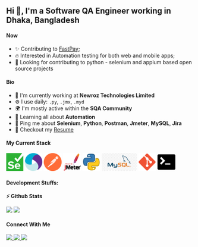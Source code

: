 ## Hi 👋, I'm a Software QA Engineer working in Dhaka, Bangladesh

#### Now

- ✨ Contributing to [FastPay](https://www.fast-pay.iq/);
- :fire: Interested in Automation testing for both web and mobile apps;
- :calendar: Looking for contributing to python - selenium and appium based open source projects 

#### Bio

- 🏢 I'm currently working at **Newroz Technologies Limited**
- ⚙️ I use daily: `.py`, `.jmx`, `.myd`
- 🌍 I'm mostly active within the **SQA Community**
- 🌱 Learning all about **Automation**
- 💬 Ping me about **Selenium**, **Python**, **Postman**, **Jmeter**, **MySQL**, **Jira**
- 📝 Checkout my [Resume](files/resume.pdf)

#### My Current Stack

<img height="48" src="img/selenium.png" alt="Selenium"> <img height="48" src="img/appium.png" alt="Appium"> <img height="48" src="img/postman.png" alt="Postman"> <img height="48" src="img/jmeter.png" alt="JMeter"> <img height="48" src="img/python.png" alt="python"> <img height="48" src="img/mysql.png" alt="MySQL"> <img height="48" src="img/git.png" alt="git"> <img height="48" src="img/terminal.png" alt="terminal">

#### Development Stuffs:

<b>⚡ Github Stats</b>
<p float="left">
<img height="180em" src="https://github-readme-stats.vercel.app/api?username=ashrafazimsajjad&show_icons=true&hide_border=true&&count_private=true&include_all_commits=true" /> 
<img height="180em" src="https://github-readme-stats.vercel.app/api/top-langs/?username=ashrafazimsajjad&show_icons=true&hide_border=true&layout=compact&langs_count=8"/>
</p>

#### Connect With Me

<p left="center">
<a href="https://www.linkedin.com/in/ashrafazimsajjad/">
  <img src="https://img.shields.io/badge/linkedin-%230077B5.svg?&style=for-the-badge&logo=linkedin&logoColor=white" height=25>
</a> 
<a href="https://www.facebook.com/sajjad.nsu">
  <img src="https://img.shields.io/badge/Facebook-1877F2?style=for-the-badge&logo=facebook&logoColor=white" height=25>
</a>
<a href="mailto:ashrafazimsajjad@gmail.com">
  <img src="	https://img.shields.io/badge/Gmail-D14836?style=for-the-badge&logo=gmail&logoColor=white" height=25>
</a>
</p>
